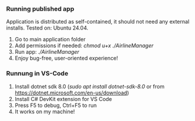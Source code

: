 ### Running published app

Application is distributed as self-contained, it should not need any external installs.
Tested on: Ubuntu 24.04.

1. Go to main application folder
2. Add permissions if needed: _chmod u+x ./AirlineManager_
3. Run app: _./AirlineManager_
4. Enjoy bug-free, user-oriented experience!

### Runnung in VS-Code

1. Install dotnet sdk 8.0 (_sudo apt install dotnet-sdk-8.0_ or from https://dotnet.microsoft.com/en-us/download)
2. Install C# DevKit extension for VS Code
3. Press F5 to debug, Ctrl+F5 to run
4. It works on my machine!
